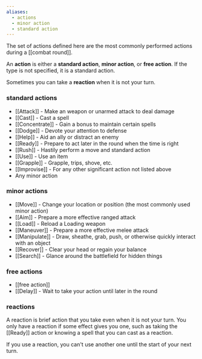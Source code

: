 ```yaml
---
aliases:
  - actions
  - minor action
  - standard action
---
```

The set of actions defined here are the most commonly performed actions during a [[combat round]]. 

An **action** is either a **standard action**, **minor action**, or **free action**. If the type is not specified, it is a standard action.

Sometimes you can take a **reaction** when it is not your turn.

### standard actions

* [[Attack]] - Make an weapon or unarmed attack to deal damage
* [[Cast]] - Cast a spell
* [[Concentrate]] - Gain a bonus to maintain certain spells
* [[Dodge]] - Devote your attention to defense
* [[Help]] - Aid an ally or distract an enemy
* [[Ready]] - Prepare to act later in the round when the time is right
* [[Rush]] - Hastily perform a move and standard action
* [[Use]] - Use an item
* [[Grapple]] - Grapple, trips, shove, etc.
* [[Improvise]] - For any other significant action not listed above
* Any minor action

### minor actions

* [[Move]] - Change your location or position (the most commonly used minor action)
* [[Aim]] - Prepare a more effective ranged attack
* [[Load]] - Reload a Loading weapon
* [[Maneuver]] - Prepare a more effective melee attack
* [[Manipulate]] - Draw, sheathe, grab, push, or otherwise quickly interact with an object
* [[Recover]] - Clear your head or regain your balance
* [[Search]] - Glance around the battlefield for hidden things

### free actions

* [[free action]]
* [[Delay]] - Wait to take your action until later in the round

### reactions

A reaction is brief action that you take even when it is not your turn. You only have a reaction if some effect gives you one, such as taking the [[Ready]] action or knowing a spell that you can cast as a reaction.

If you use a reaction, you can't use another one until the start of your next turn.
